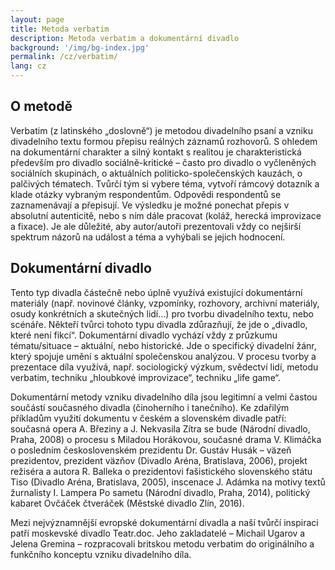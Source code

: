 ```yaml
---
layout: page
title: Metoda verbatim
description: Metoda verbatim a dokumentární divadlo
background: '/img/bg-index.jpg'
permalink: /cz/verbatim/
lang: cz
---
```


O metodě
--------

Verbatim (z latinského „doslovně“) je metodou divadelního psaní a vzniku divadelního textu formou přepisu reálných záznamů rozhovorů. S ohledem na dokumentární charakter a silný kontakt s realitou je charakteristická především pro divadlo sociálně-kritické – často pro divadlo o vyčleněných sociálních skupinách, o aktuálních politicko-společenských kauzách, o palčivých tématech. Tvůrčí tým si vybere téma, vytvoří rámcový dotazník a klade otázky vybraným respondentům. Odpovědi respondentů se zaznamenávají a přepisují. Ve výsledku je možné ponechat přepis v absolutní autenticitě, nebo s ním dále pracovat (koláž, herecká improvizace a fixace). Je ale důležité, aby autor/autoři prezentovali vždy co nejširší spektrum názorů na událost a téma a vyhýbali se jejich hodnocení. 


Dokumentární divadlo
--------------------

Tento typ divadla částečně nebo úplně využívá existující dokumentární materiály (např. novinové články, vzpomínky, rozhovory, archivní materiály, osudy konkrétních a skutečných lidí…) pro tvorbu divadelního textu, nebo scénáře. Někteří tvůrci tohoto typu divadla zdůrazňují, že jde o „divadlo, které není fikcí“. Dokumentární divadlo vychází vždy z průzkumu tématu/situace – aktuální, nebo historické. Jde o specifický divadelní žánr, který spojuje umění s aktuální společenskou analýzou. V procesu tvorby a prezentace díla využívá, např. sociologický výzkum, svědectví lidí, metodu verbatim, techniku „hloubkové improvizace“, techniku „life game“.

Dokumentární metody vzniku divadelního díla jsou legitimní a velmi častou součástí současného divadla (činoherního i tanečního). Ke zdařilým příkladům využití dokumentu v českém a slovenském divadle patří: současná opera A. Březiny a J. Nekvasila Zítra se bude (Národní divadlo, Praha, 2008) o procesu s Miladou Horákovou, současné drama V. Klimáčka o posledním československém prezidentu Dr. Gustáv Husák – väzeň prezidentov, prezident väzňov (Divadlo Aréna, Bratislava, 2006), projekt režiséra a autora R. Balleka o prezidentovi fašistického slovenského státu Tiso (Divadlo Aréna, Bratislava, 2005), inscenace J. Adámka na motivy textů žurnalisty I. Lampera Po sametu (Národní divadlo, Praha, 2014), politický kabaret Ovčáček čtveráček (Městské divadlo Zlín, 2016).   

Mezi nejvýznamnější evropské dokumentární divadla a naší tvůrčí inspiraci patří moskevské divadlo Teatr.doc. Jeho zakladatelé – Michail Ugarov a Jelena Gremina – rozpracovali britskou metodu verbatim do originálního a funkčního konceptu vzniku divadelního díla.
